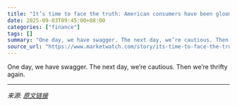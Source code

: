 ```yaml
---
title: "It’s time to face the truth: American consumers have been gloomy for quite some time"
date: 2025-09-03T09:45:00+08:00
categories: ["finance"]
tags: []
summary: "One day, we have swagger. The next day, we’re cautious. Then we’re thrifty again."
source_url: "https://www.marketwatch.com/story/its-time-to-face-the-truth-american-consumers-have-been-gloomy-for-quite-some-time-4bdbd04d?mod=mw_rss_topstories"
---
```


One day, we have swagger. The next day, we’re cautious. Then we’re thrifty again.

---

*来源: [原文链接](https://www.marketwatch.com/story/its-time-to-face-the-truth-american-consumers-have-been-gloomy-for-quite-some-time-4bdbd04d?mod=mw_rss_topstories)*

